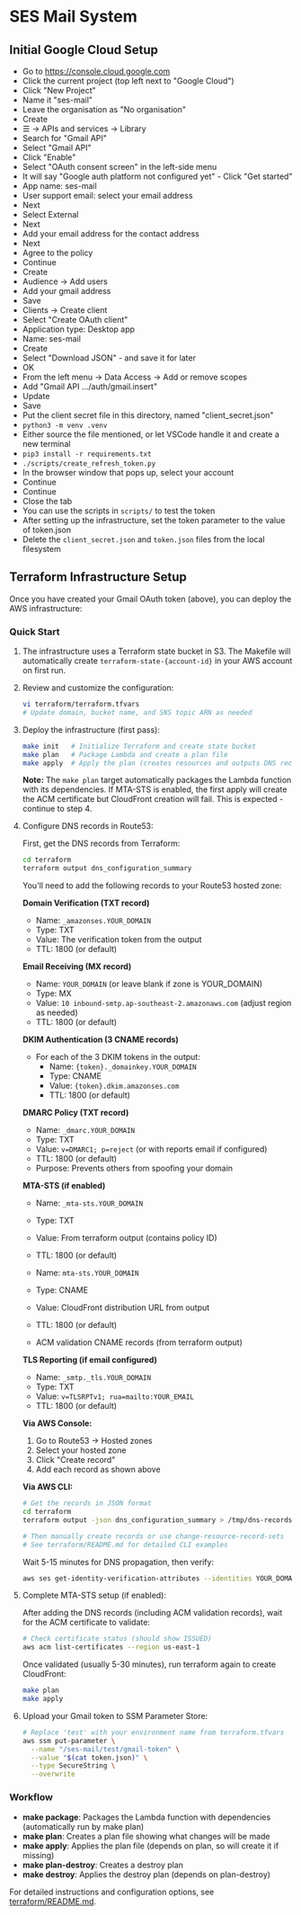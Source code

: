 # SES Mail System

## Initial Google Cloud Setup

* Go to <https://console.cloud.google.com>
* Click the current project (top left next to "Google Cloud")
* Click "New Project"
* Name it "ses-mail"
* Leave the organisation as "No organisation"
* Create
* ☰ -> APIs and services -> Library
* Search for "Gmail API"
* Select "Gmail API"
* Click "Enable"
* Select "OAuth consent screen" in the left-side menu
* It will say "Google auth platform not configured yet" - Click "Get started"
* App name: ses-mail
* User support email: select your email address
* Next
* Select External
* Next
* Add your email address for the contact address
* Next
* Agree to the policy
* Continue
* Create
* Audience -> Add users
* Add your gmail address
* Save
* Clients -> Create client
* Select "Create OAuth client"
* Application type: Desktop app
* Name: ses-mail
* Create
* Select "Download JSON" - and save it for later
* OK
* From the left menu -> Data Access -> Add or remove scopes
* Add "Gmail API .../auth/gmail.insert"
* Update
* Save
* Put the client secret file in this directory, named "client_secret.json"
* `python3 -m venv .venv`
* Either source the file mentioned, or let VSCode handle it and create a new terminal
* `pip3 install -r requirements.txt`
* `./scripts/create_refresh_token.py`
* In the browser window that pops up, select your account
* Continue
* Continue
* Close the tab
* You can use the scripts in `scripts/` to test the token
* After setting up the infrastructure, set the token parameter to the value of token.json
* Delete the `client_secret.json` and `token.json` files from the local filesystem

## Terraform Infrastructure Setup

Once you have created your Gmail OAuth token (above), you can deploy the AWS infrastructure:

### Quick Start

1. The infrastructure uses a Terraform state bucket in S3. The Makefile will automatically create `terraform-state-{account-id}` in your AWS account on first run.

2. Review and customize the configuration:

   ```bash
   vi terraform/terraform.tfvars
   # Update domain, bucket name, and SNS topic ARN as needed
   ```

3. Deploy the infrastructure (first pass):

   ```bash
   make init   # Initialize Terraform and create state bucket
   make plan   # Package Lambda and create a plan file
   make apply  # Apply the plan (creates resources and outputs DNS records)
   ```

   **Note:** The `make plan` target automatically packages the Lambda function with its dependencies. If MTA-STS is enabled, the first apply will create the ACM certificate but CloudFront creation will fail. This is expected - continue to step 4.

4. Configure DNS records in Route53:

   First, get the DNS records from Terraform:

   ```bash
   cd terraform
   terraform output dns_configuration_summary
   ```

   You'll need to add the following records to your Route53 hosted zone:

   **Domain Verification (TXT record)**

   * Name: `_amazonses.YOUR_DOMAIN`
   * Type: TXT
   * Value: The verification token from the output
   * TTL: 1800 (or default)

   **Email Receiving (MX record)**

   * Name: `YOUR_DOMAIN` (or leave blank if zone is YOUR_DOMAIN)
   * Type: MX
   * Value: `10 inbound-smtp.ap-southeast-2.amazonaws.com` (adjust region as needed)
   * TTL: 1800 (or default)

   **DKIM Authentication (3 CNAME records)**

   * For each of the 3 DKIM tokens in the output:
     * Name: `{token}._domainkey.YOUR_DOMAIN`
     * Type: CNAME
     * Value: `{token}.dkim.amazonses.com`
     * TTL: 1800 (or default)

   **DMARC Policy (TXT record)**

   * Name: `_dmarc.YOUR_DOMAIN`
   * Type: TXT
   * Value: `v=DMARC1; p=reject` (or with reports email if configured)
   * TTL: 1800 (or default)
   * Purpose: Prevents others from spoofing your domain

   **MTA-STS (if enabled)**

   * Name: `_mta-sts.YOUR_DOMAIN`
   * Type: TXT
   * Value: From terraform output (contains policy ID)
   * TTL: 1800 (or default)

   * Name: `mta-sts.YOUR_DOMAIN`
   * Type: CNAME
   * Value: CloudFront distribution URL from output
   * TTL: 1800 (or default)

   * ACM validation CNAME records (from terraform output)

   **TLS Reporting (if email configured)**

   * Name: `_smtp._tls.YOUR_DOMAIN`
   * Type: TXT
   * Value: `v=TLSRPTv1; rua=mailto:YOUR_EMAIL`
   * TTL: 1800 (or default)

   **Via AWS Console:**
   1. Go to Route53 → Hosted zones
   2. Select your hosted zone
   3. Click "Create record"
   4. Add each record as shown above

   **Via AWS CLI:**

   ```bash
   # Get the records in JSON format
   cd terraform
   terraform output -json dns_configuration_summary > /tmp/dns-records.json

   # Then manually create records or use change-resource-record-sets
   # See terraform/README.md for detailed CLI examples
   ```

   Wait 5-15 minutes for DNS propagation, then verify:

   ```bash
   aws ses get-identity-verification-attributes --identities YOUR_DOMAIN
   ```

5. Complete MTA-STS setup (if enabled):

   After adding the DNS records (including ACM validation records), wait for the ACM certificate to validate:

   ```bash
   # Check certificate status (should show ISSUED)
   aws acm list-certificates --region us-east-1
   ```

   Once validated (usually 5-30 minutes), run terraform again to create CloudFront:

   ```bash
   make plan
   make apply
   ```

6. Upload your Gmail token to SSM Parameter Store:

   ```bash
   # Replace 'test' with your environment name from terraform.tfvars
   aws ssm put-parameter \
     --name "/ses-mail/test/gmail-token" \
     --value "$(cat token.json)" \
     --type SecureString \
     --overwrite
   ```

### Workflow

* **make package**: Packages the Lambda function with dependencies (automatically run by make plan)
* **make plan**: Creates a plan file showing what changes will be made
* **make apply**: Applies the plan file (depends on plan, so will create it if missing)
* **make plan-destroy**: Creates a destroy plan
* **make destroy**: Applies the destroy plan (depends on plan-destroy)

For detailed instructions and configuration options, see [terraform/README.md](terraform/README.md).
